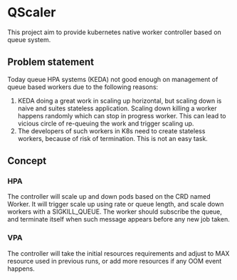 # QScaler

This project aim to provide kubernetes native worker controller based on queue system. 


## Problem statement 

Today queue HPA systems (KEDA) not good enough on management of queue based workers due to the following reasons:
1. KEDA doing a great work in scaling up horizontal, but scaling down is naive and suites stateless application. Scaling down killing a worker happens randomly which can stop in progress worker. This can lead to vicious circle of re-queuing the work and trigger scaling up.  
2. The developers of such workers in K8s need to create stateless workers, because of risk of termination. This is not an easy task.
 

## Concept 

### HPA
The controller will scale up and down pods based on the CRD named Worker. 
It will trigger scale up using rate or queue length, and scale down workers with a SIGKILL_QUEUE. The worker should subscribe the queue, and terminate itself when such message appears before any new job taken.


### VPA

The controller will take the initial resources requirements and adjust to MAX resource used in previous runs, or add more resources if any OOM event happens. 


